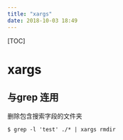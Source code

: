 ```yaml
---
title: "xargs"
date: 2018-10-03 18:49
---
```



[TOC]


# xargs



## 与grep 连用

删除包含搜索字段的文件夹

```
$ grep -l 'test' ./* | xargs rmdir
```





## 
